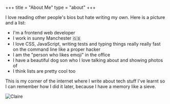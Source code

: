 +++
title = "About Me"
type = "about"
+++

I love reading other people's bios but hate writing my own. Here is a picture and a list:

* I'm a frontend web developer
* I work in sunny Manchester 🇬🇧
* I love CSS, JavaScript, writing tests and typing things really really fast on the command line like a proper hacker
* I am the "person who likes emoji" in the office
* I have a beautiful dog son who I love talking about and showing photos of
* I think lists are pretty cool too

This is my corner of the internet where I write about tech stuff I've learnt so I can remember how I did it later, because I have a memory like a sieve.

<div class="c-about__image-container">
    <img class="c-about__image" src="/images/claire_codes.jpg" alt="Claire" />
</div>

